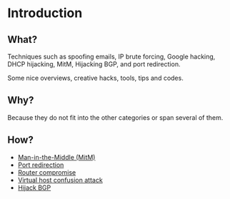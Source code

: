 # Introduction

## What?

Techniques such as spoofing emails, IP brute forcing, Google hacking, DHCP hijacking, MitM, Hijacking BGP, and 
port redirection.

Some nice overviews, creative hacks, tools, tips and codes.

## Why?

Because they do not fit into the other categories or span several of them.

## How?

* [Man-in-the-Middle (MitM)](mitm.md)
* [Port redirection](port-redirection.md)
* [Router compromise](router.md)
* [Virtual host confusion attack](host-confusion.md)
* [Hijack BGP](hijack-bgp.md)
